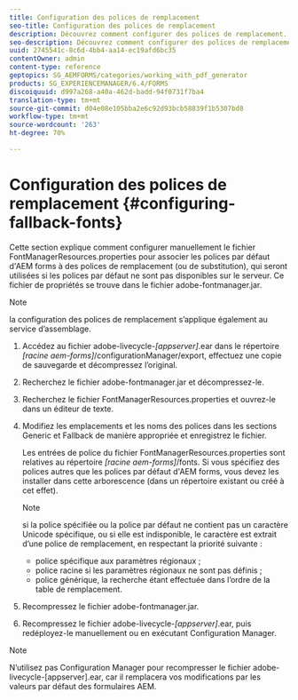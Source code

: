 ```yaml
---
title: Configuration des polices de remplacement
seo-title: Configuration des polices de remplacement
description: Découvrez comment configurer des polices de remplacement.
seo-description: Découvrez comment configurer des polices de remplacement.
uuid: 2745541c-8c6d-4bb4-aa14-ec19afd6bc35
contentOwner: admin
content-type: reference
geptopics: SG_AEMFORMS/categories/working_with_pdf_generator
products: SG_EXPERIENCEMANAGER/6.4/FORMS
discoiquuid: d997a268-a40a-462d-badd-94f0731f7ba4
translation-type: tm+mt
source-git-commit: d04e08e105bba2e6c92d93bcb58839f1b5307bd8
workflow-type: tm+mt
source-wordcount: '263'
ht-degree: 70%

---
```



# Configuration des polices de remplacement {#configuring-fallback-fonts}

Cette section explique comment configurer manuellement le fichier FontManagerResources.properties pour associer les polices par défaut d&#39;AEM forms à des polices de remplacement (ou de substitution), qui seront utilisées si les polices par défaut ne sont pas disponibles sur le serveur. Ce fichier de propriétés se trouve dans le fichier adobe-fontmanager.jar.

>[!NOTE]
>
>la configuration des polices de remplacement s’applique également au service d’assemblage.

1. Accédez au fichier adobe-livecycle-*[appserver]*.ear dans le répertoire *[racine aem-forms]*/configurationManager/export, effectuez une copie de sauvegarde et décompressez l’original.
1. Recherchez le fichier adobe-fontmanager.jar et décompressez-le.
1. Recherchez le fichier FontManagerResources.properties et ouvrez-le dans un éditeur de texte.
1. Modifiez les emplacements et les noms des polices dans les sections Generic et Fallback de manière appropriée et enregistrez le fichier.

   Les entrées de police du fichier FontManagerResources.properties sont relatives au répertoire *[racine aem-forms]*/fonts. Si vous spécifiez des polices autres que les polices par défaut d&#39;AEM forms, vous devez les installer dans cette arborescence (dans un répertoire existant ou créé à cet effet).

   >[!NOTE]
   >
   >si la police spécifiée ou la police par défaut ne contient pas un caractère Unicode spécifique, ou si elle est indisponible, le caractère est extrait d’une police de remplacement, en respectant la priorité suivante :

   * police spécifique aux paramètres régionaux ;
   * police racine si les paramètres régionaux ne sont pas définis ;
   * police générique, la recherche étant effectuée dans l’ordre de la table de remplacement.

1. Recompressez le fichier adobe-fontmanager.jar.
1. Recompressez le fichier adobe-livecycle-*[appserver]*.ear, puis redéployez-le manuellement ou en exécutant Configuration Manager.

>[!NOTE]
>
>N’utilisez pas Configuration Manager pour recompresser le fichier adobe-livecycle-[appserver].ear, car il remplacera vos modifications par les valeurs par défaut des formulaires AEM.

